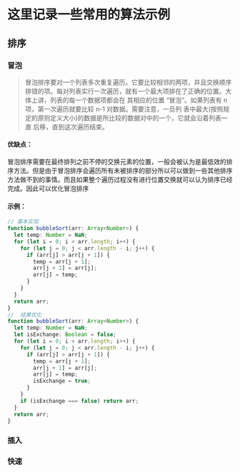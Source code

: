 # 这里记录一些常用的算法示例

## 排序

### 冒泡

> 冒泡排序要对一个列表多次重复遍历。它要比较相邻的两项，并且交换顺序排错的项。每对列表实行一次遍历，就有一个最大项排在了正确的位置。大体上讲，列表的每一个数据项都会在 其相应的位置 “冒泡”。如果列表有 n 项，第一次遍历就要比较 n-1 对数据。需要注意，一旦列 表中最大(按照规定的原则定义大小)的数据是所比较的数据对中的一个，它就会沿着列表一直 后移，直到这次遍历结束。

#### 优缺点：

冒泡排序需要在最终排列之前不停的交换元素的位置，一般会被认为是最低效的排序方法。但是由于冒泡排序会遍历所有未被排序的部分所以可以做到一些其他排序方法做不到的事情。而且如果整个遍历过程没有进行位置交换就可以认为排序已经完成。因此可以优化冒泡排序

#### 示例：

```ts
// 基本实现
function bubbleSort(arr: Array<Number>) {
  let temp: Number = NaN;
  for (let i = 0; i < arr.length; i++) {
    for (let j = 0; j < arr.length - i; j++) {
      if (arr[j] > arr[j + 1]) {
        temp = arr[j + 1];
        arr[j + 1] = arr[j];
        arr[j] = temp;
      }
    }
  }
  return arr;
}
//  结果优化
function bubbleSort(arr: Array<Number>) {
  let temp: Number = NaN;
  let isExchange: Boolean = false;
  for (let i = 0; i < arr.length; i++) {
    for (let j = 0; j < arr.length - i; j++) {
      if (arr[j] > arr[j + 1]) {
        temp = arr[j + 1];
        arr[j + 1] = arr[j];
        arr[j] = temp;
        isExchange = true;
      }
    }
    if (isExchange === false) return arr;
  }
  return arr;
}
```

### 插入

### 快速
